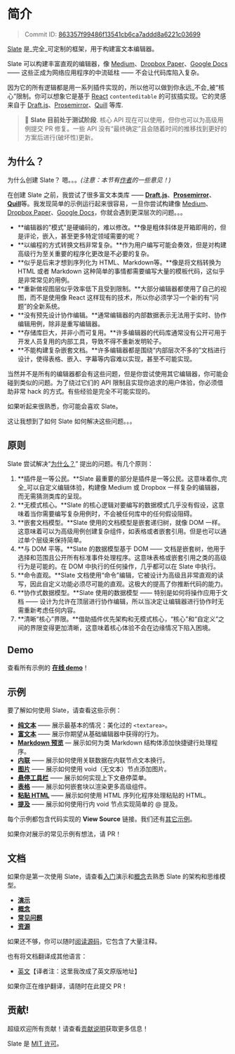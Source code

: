 # 简介

> Commit ID: [863357f99486f13541cb6ca7addd8a6221c03699](https://github.com/ianstormtaylor/slate/blob/main/docs/Introduction.md)

[Slate](http://slatejs.org) 是_完全_可定制的框架，用于构建富文本编辑器。

Slate 可以构建丰富直观的编辑器，像 [Medium](https://medium.com/)、[Dropbox Paper](https://www.dropbox.com/paper)、[Google Docs](https://www.google.com/docs/about/) —— 这些正成为网络应用程序的中流砥柱 —— 不会让代码库陷入复杂。

因为它的所有逻辑都是用一系列插件实现的，所以他可以做到你永远_不会_被“核心”限制。你可以想象它是基于 [React](https://facebook.github.io/react/) `contenteditable` 的可拔插实现。它的灵感来自于 [Draft.js](https://facebook.github.io/draft-js/)、[Prosemirror](http://prosemirror.net/)、[Quill](http://quilljs.com/) 等库.

> 🤖 **Slate 目前处于测试阶段**. 核心 API 现在可以使用，但你也可以为高级用例提交 PR 修复。一些 API 没有“最终确定”且会随着时间的推移找到更好的方案后进行(破坏性)更新。

## 为什么？

为什么创建 Slate？ 嗯。。。_\(注意：本节有[作者](https://github.com/ianstormtaylor)的一些意见！\)_

在创建 Slate 之前，我尝试了很多富文本类库 —— [**Draft.js**](https://facebook.github.io/draft-js/)、[**Prosemirror**](http://prosemirror.net/)、[**Quill**](http://quilljs.com/)等。我发现简单的示例运行起来很容易，一旦你尝试构建像 [Medium](https://medium.com/)、[Dropbox Paper](https://www.dropbox.com/paper)、[Google Docs](https://www.google.com/docs/about/)，你就会遇到更深层次的问题。。。

- **编辑器的"模式"是硬编码的，难以修改。**像是粗体斜体是开箱即用的，但是评论，嵌入，甚至更多特定领域需要的呢？
- **以编程的方式转换文档非常复杂。**作为用户编写可能会奏效，但是对构建高级行为至关重要的程序化更改是不必要的复杂。
- **似乎是后来才想到序列化为 HTML、Markdown等。**像是将文档转换为 HTML 或者 Markdown 这种简单的事情都需要编写大量的模板代码，这似乎是非常常见的用例。
- **重新做视图层似乎效率低下且受到限制。**大部分编辑器都使用了自己的视图，而不是使用像 React 这样现有的技术，所以你必须学习一个新的有“问题”的全新系统。
- **没有预先设计协作编辑。**通常编辑器的内部数据表示无法用于实时、协作编辑用例，除非是重写编辑器。
- **存储库巨大，并非小而可复用。**许多编辑器的代码库通常没有公开可用于开发人员复用的内部工具，导致不得不重新发明轮子。
- **不能构建复杂嵌套文档。**许多编辑器都是围绕“内部层次不多的”文档进行设计，使得表格、嵌入、字幕等内容难以实现，甚至不可能实现。

当然并不是所有的编辑器都会有这些问题，但是你尝试使用其它编辑器，你可能会碰到类似的问题。为了绕过它们的 API 限制且实现你追求的用户体验，你必须借助非常 hack 的方式。有些经验是完全不可能实现的。

如果听起来很熟悉，你可能会喜欢 Slate。

这让我想到了如何 Slate 如何解决这些问题。。。

## 原则

Slate 尝试解决“[为什么？](Introduction.md#为什么？)” 提出的问题。有几个原则：

1. **插件是一等公民。**Slate 最重要的部分是插件是一等公民。这意味着你_完全_可以自定义编辑体验，构建像 Medium 或 Dropbox 一样复杂的编辑器，而无需猜测类库的呈现。
2. **无模式核心。**Slate 的核心逻辑对要编写的数据模式几乎没有假设，这意味着当你需要编写复杂用例时，不会被任何库中的任何假设阻碍。
3. **嵌套文档模型。**Slate 使用的文档模型是嵌套递归树，就像 DOM 一样。这意味着可以为高级用例创建复杂组件，如表格或者嵌套引用。但是也可以通过单个层级来保持简单。
4. **与 DOM 平等。**Slate 的数据模型基于 DOM —— 文档是嵌套树，他用于选择和范围且公开所有标准事件处理程序。这意味表格或嵌套引用之类的高级行为是可能的。在 DOM 中执行的任何操作，几乎都可以在 Slate 中执行。
5. **命令直观。**Slate 文档使用“命令”编辑，它被设计为高级且非常直观的读写，因此自定义功能必须尽可能的直观。这极大的提高了你推断代码的能力。
6. **协作式数据模型。**Slate 使用的数据模型 —— 特别是如何将操作应用于文档 —— 设计为允许在顶层进行协作编辑，所以当决定让编辑器进行协作时无需重新考虑任何内容。
7. **清晰“核心”界限。**借助插件优先架构和无模式核心，“核心”和“自定义”之间的界限变得更加清晰，这意味着核心体验不会在边缘情况下陷入困境。

## Demo

查看所有示例的 [**在线 demo**](http://slatejs.org)！

## 示例

要了解如何使用 Slate，请查看这些示例：

- [**纯文本**](https://www.slatejs.org/examples/plaintext) —— 展示最基本的情况：美化过的 `<textarea>`。
- [**富文本**](https://www.slatejs.org/examples/richtext) —— 展示你期望从基础编辑器中获得的行为。
- [**Markdown 预览**](https://www.slatejs.org/examples/markdown-preview) — 展示如何为类 Markdown 结构体添加快捷键行处理程序。
- [**内联**](https://www.slatejs.org/examples/inlines) —— 展示如何使用关联数据在内联节点文本换行。
- [**图片**](https://www.slatejs.org/examples/images) —— 展示如何使用 void（无文本）节点添加图片。
- [**悬停工具栏**](https://www.slatejs.org/examples/hovering-toolbar) —— 展示如何实现上下文悬停菜单。
- [**表格**](https://www.slatejs.org/examples/tables) —— 展示如何嵌套块以渲染更多高级组件。
- [**粘贴 HTML**](https://www.slatejs.org/examples/paste-html) —— 展示如何使用 HTML 序列化程序处理粘贴的 HTML。
- [**提及**](https://www.slatejs.org/examples/mentions) —— 展示如何使用行内 void 节点实现简单的 @ 提及。

每个示例都包含代码实现的 **View Source** 链接。我们还有[其它示例](https://github.com/ianstormtaylor/slate/tree/master/site/examples)。

如果你对展示的常见示例有想法，请 PR！

## 文档

如果你是第一次使用 Slate，请查看[入门](http://docs.slatejs.org/walkthroughs/01-installing-slate)演示和[概念](http://docs.slatejs.org/concepts)去熟悉 Slate 的架构和思维模型。

- [**演示**](http://docs.slatejs.org/walkthroughs)
- [**概念**](http://docs.slatejs.org/concepts)
- [**常见问题**](http://docs.slatejs.org/general/faq)
- [**资源**](http://docs.slatejs.org/general/resources)

如果还不够，你可以随时[阅读源码](https://github.com/ianstormtaylor/slate/tree/master/packages)，它包含了大量注释。

也有将文档翻译成其他语言：

- [英文](https://github.com/ianstormtaylor/slate/tree/main/docs)【译者注：这里我改成了英文原版地址】

如果你正在维护翻译，请随时在此提交 PR！

## 贡献!

超级欢迎所有贡献！请查看[贡献说明](general/contributing.md)获取更多信息！

Slate 是 [MIT 许可](https://github.com/ianstormtaylor/slate/tree/f6bfe034d707693488c38da77537fd36cb8856cf/License.md)。
